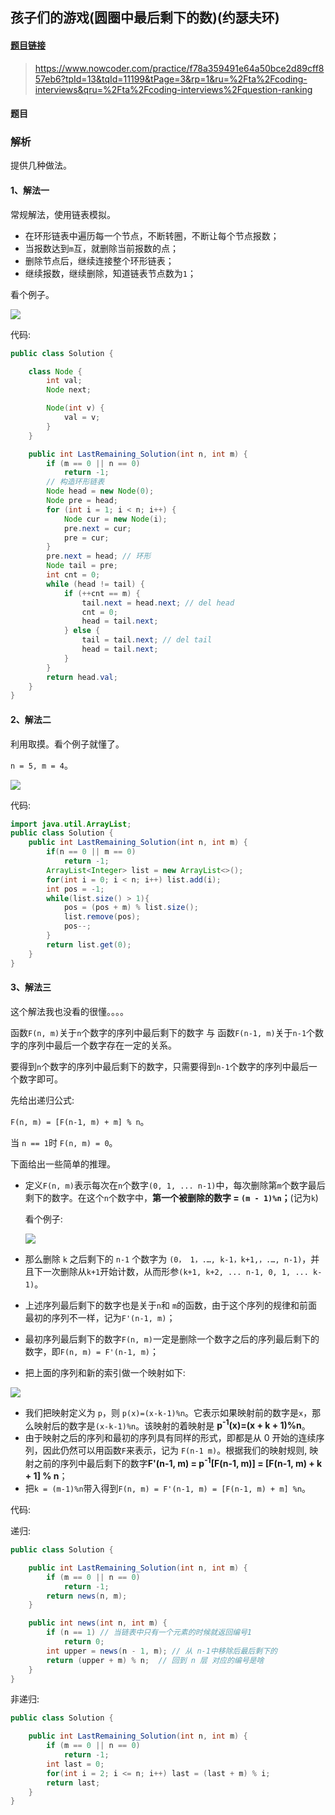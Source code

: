 ## 孩子们的游戏(圆圈中最后剩下的数)(约瑟夫环)

#### [题目链接](https://www.nowcoder.com/practice/f78a359491e64a50bce2d89cff857eb6?tpId=13&tqId=11199&tPage=3&rp=1&ru=%2Fta%2Fcoding-interviews&qru=%2Fta%2Fcoding-interviews%2Fquestion-ranking)

> https://www.nowcoder.com/practice/f78a359491e64a50bce2d89cff857eb6?tpId=13&tqId=11199&tPage=3&rp=1&ru=%2Fta%2Fcoding-interviews&qru=%2Fta%2Fcoding-interviews%2Fquestion-ranking

#### 题目

### 解析

提供几种做法。

#### 1、解法一

常规解法，使用链表模拟。

* 在环形链表中遍历每一个节点，不断转圈，不断让每个节点报数；
* 当报数达到`m`互，就删除当前报数的点；
* 删除节点后，继续连接整个环形链表；
* 继续报数，继续删除，知道链表节点数为`1`；

看个例子。

![](images/46_s3.png)

代码:

```java
public class Solution {

    class Node {
        int val;
        Node next;

        Node(int v) {
            val = v;
        }
    }

    public int LastRemaining_Solution(int n, int m) {
        if (m == 0 || n == 0)
            return -1;
        // 构造环形链表
        Node head = new Node(0);
        Node pre = head;
        for (int i = 1; i < n; i++) {
            Node cur = new Node(i); 
            pre.next = cur;
            pre = cur;
        }
        pre.next = head; // 环形
        Node tail = pre;
        int cnt = 0;
        while (head != tail) {
            if (++cnt == m) {
                tail.next = head.next; // del head
                cnt = 0;
                head = tail.next;
            } else {
                tail = tail.next; // del tail
                head = tail.next;
            }
        }
        return head.val;
    }
}

```

#### 2、解法二

利用取摸。看个例子就懂了。

`n = 5, m = 4`。



![](images/46_s4.png)

代码:

```java
import java.util.ArrayList;
public class Solution {
    public int LastRemaining_Solution(int n, int m) {
        if(n == 0 || m == 0)
            return -1;
        ArrayList<Integer> list = new ArrayList<>();
        for(int i = 0; i < n; i++) list.add(i);
        int pos = -1;
        while(list.size() > 1){
            pos = (pos + m) % list.size();
            list.remove(pos);
            pos--;
        }
        return list.get(0);
    }
}

```

#### 3、解法三

这个解法我也没看的很懂。。。。

函数`F(n, m)`关于`n`个数字的序列中最后剩下的数字 与 函数`F(n-1, m)`关于`n-1`个数字的序列中最后一个数字存在一定的关系。

要得到`n`个数字的序列中最后剩下的数字，只需要得到`n-1`个数字的序列中最后一个数字即可。

先给出递归公式:

`F(n, m) = [F(n-1, m) + m] % n`。

当 `n == 1`时 `F(n, m) = 0`。

下面给出一些简单的推理。

* 定义`F(n, m)`表示每次在`n`个数字`(0, 1, ... n-1)`中，每次删除第`m`个数字最后剩下的数字。在这个`n`个数字中，**第一个被删除的数字  = `(m - 1)%n`；**(记为`k`)

  看个例子:

  ![](images/46_s.png)

* 那么删除 `k` 之后剩下的 `n-1` 个数字为 `(0， 1，.…, k-1，k+1,，.…, n-1)`，并且下一次删除从`k+1`开始计数，从而形参`(k+1, k+2, ... n-1, 0, 1, ... k-1)`。

* 上述序列最后剩下的数字也是关于`n`和 `m`的函数，由于这个序列的规律和前面最初的序列不一样，记为`F'(n-1, m)`；

* 最初序列最后剩下的数字`F(n, m)`一定是删除一个数字之后的序列最后剩下的数字，即`F(n, m) = F'(n-1, m)`；

* 把上面的序列和新的索引做一个映射如下:

![](images/46_s2.png)

* 我们把映射定义为 `p`，则 `p(x)=(x-k-1)%n`。它表示如果映射前的数字是`x`，那么映射后的数字是`(x-k-1)%n`。该映射的着映射是 **p<sup>-1</sup>(x)=(x + k + 1)%n**。
* 由于映射之后的序列和最初的序列具有同样的形式，即都是从 0 开始的连续序列，因此仍然可以用函数`F`来表示，记为 `F(n-1 m)`。根据我们的映射规则, 映射之前的序列中最后剩下的数字**F'(n-1, m) = p<sup>-1</sup>[F(n-1, m)] = [F(n-1, m) + k + 1] % n**；
* 把`k = (m-1)%n`带入得到`F(n, m) = F'(n-1, m) = [F(n-1, m) + m] %n`。

代码:

递归:

```java
public class Solution {

    public int LastRemaining_Solution(int n, int m) {
        if (m == 0 || n == 0)
            return -1;
        return news(n, m);
    }

    public int news(int n, int m) {
        if (n == 1) // 当链表中只有一个元素的时候就返回编号1
            return 0;
        int upper = news(n - 1, m); // 从 n-1中移除后最后剩下的
        return (upper + m) % n;  // 回到 n 层 对应的编号是啥
    }
}

```

非递归:

```java
public class Solution {

    public int LastRemaining_Solution(int n, int m) {
        if (m == 0 || n == 0)
            return -1;
        int last = 0;
        for(int i = 2; i <= n; i++) last = (last + m) % i;
        return last;
    }
}

```

